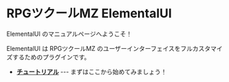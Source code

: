 RPGツクールMZ ElementalUI
==========

ElementalUI のマニュアルページへようこそ！

ElementalUI は RPGツクールMZ のユーザーインターフェイスをフルカスタマイズするためのプラグインです。

- **[チュートリアル](2-tutorial)** --- まずはここから始めてみましょう！
